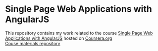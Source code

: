 # Single Page Web Applications with AngularJS
This repository contains my work related to the course [Single Page Web Applications with AngularJS](https://www.coursera.org/learn/single-page-web-apps-with-angularjs) hosted on [Coursera.org](https://www.coursera.org)  
[Couse materials repository](https://github.com/jhu-ep-coursera/fullstack-course5.git)
